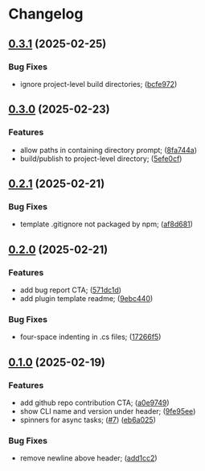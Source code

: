 # Changelog

## [0.3.1](https://github.com/uFloppyDisk/create-cssharp-plugin/compare/v0.3.0...v0.3.1) (2025-02-25)


### Bug Fixes

* ignore project-level build directories; ([bcfe972](https://github.com/uFloppyDisk/create-cssharp-plugin/commit/bcfe972c8cca1ee96e19f993abe18a3360c2b751))

## [0.3.0](https://github.com/uFloppyDisk/create-cssharp-plugin/compare/v0.2.1...v0.3.0) (2025-02-23)


### Features

* allow paths in containing directory prompt; ([8fa744a](https://github.com/uFloppyDisk/create-cssharp-plugin/commit/8fa744a0cf83f7ea940689ca8777a742ea936749))
* build/publish to project-level directory; ([5efe0cf](https://github.com/uFloppyDisk/create-cssharp-plugin/commit/5efe0cf1efbc9fe96371ee2a188062fe0192766e))

## [0.2.1](https://github.com/uFloppyDisk/create-cssharp-plugin/compare/v0.2.0...v0.2.1) (2025-02-21)


### Bug Fixes

* template .gitignore not packaged by npm; ([af8d681](https://github.com/uFloppyDisk/create-cssharp-plugin/commit/af8d681dc80813b2dbbe975295bffabc550e734d))

## [0.2.0](https://github.com/uFloppyDisk/create-cssharp-plugin/compare/v0.1.0...v0.2.0) (2025-02-21)


### Features

* add bug report CTA; ([571dc1d](https://github.com/uFloppyDisk/create-cssharp-plugin/commit/571dc1d47ab1cd8319930b09708cddd84700fc3e))
* add plugin template readme; ([9ebc440](https://github.com/uFloppyDisk/create-cssharp-plugin/commit/9ebc4400f17f21bb1b02f90b1d53bc78f98225aa))


### Bug Fixes

* four-space indenting in .cs files; ([17266f5](https://github.com/uFloppyDisk/create-cssharp-plugin/commit/17266f5cd4cd99f13d523e566aafd39c21e30ba4))

## [0.1.0](https://github.com/uFloppyDisk/create-cssharp-plugin/compare/0.0.2...v0.1.0) (2025-02-19)


### Features

* add github repo contribution CTA; ([a0e9749](https://github.com/uFloppyDisk/create-cssharp-plugin/commit/a0e9749e581fdf33de9fde158f85b7a100f40609))
* show CLI name and version under header; ([9fe95ee](https://github.com/uFloppyDisk/create-cssharp-plugin/commit/9fe95eefe24ec17166e4b6fbbda65a3269300ea2))
* spinners for async tasks; ([#7](https://github.com/uFloppyDisk/create-cssharp-plugin/issues/7)) ([eb6a025](https://github.com/uFloppyDisk/create-cssharp-plugin/commit/eb6a02559b1331a62a74d77def95d22c5e8a6ed4))


### Bug Fixes

* remove newline above header; ([add1cc2](https://github.com/uFloppyDisk/create-cssharp-plugin/commit/add1cc2fc83e642cd47abf46d7722dd599be6f29))
